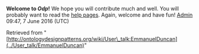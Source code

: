 __Welcome to _Odp_!__ We hope you will contribute much and well. 
You will probably want to read the [help pages](http://ontologydesignpatterns.org/wiki/Help:Contents "Help:Contents"). Again, welcome and have fun! [Admin](../User/ValentinaPresutti "User:ValentinaPresutti") 09:47, 7 June 2016 (UTC)





Retrieved from "[http://ontologydesignpatterns.org/wiki/User\_talk:EmmanuelDuncan](../User_talk/EmmanuelDuncan)"